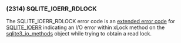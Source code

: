 ### (2314\) SQLITE\_IOERR\_RDLOCK



 The SQLITE\_IOERR\_RDLOCK error code is an [extended error code](rescode.html#pve)
 for [SQLITE\_IOERR](rescode.html#ioerr) indicating an I/O error
 within xLock method on the [sqlite3\_io\_methods](c3ref/io_methods.html) object while trying
 to obtain a read lock.




